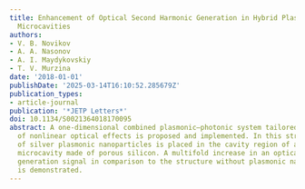 ```yaml
---
title: Enhancement of Optical Second Harmonic Generation in Hybrid Plasmonic–Photonic
  Microcavities
authors:
- V. B. Novikov
- A. A. Nasonov
- A. I. Maydykovskiy
- T. V. Murzina
date: '2018-01-01'
publishDate: '2025-03-14T16:10:52.285679Z'
publication_types:
- article-journal
publication: '*JETP Letters*'
doi: 10.1134/S0021364018170095
abstract: A one-dimensional combined plasmonic–photonic system tailored for the enhancement
  of nonlinear optical effects is proposed and implemented. In this structure, a layer
  of silver plasmonic nanoparticles is placed in the cavity region of a photonic-crystal
  microcavity made of porous silicon. A multifold increase in an optical second harmonic
  generation signal in comparison to the structure without plasmonic nanoparticles
  is demonstrated.
---
```

